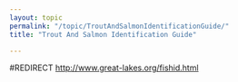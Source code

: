 ```yaml
---
layout: topic
permalink: "/topic/TroutAndSalmonIdentificationGuide/"
title: "Trout And Salmon Identification Guide"

---
```


#REDIRECT http://www.great-lakes.org/fishid.html

